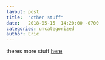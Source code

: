 ```yaml
---
layout: post
title:  "other stuff"
date:   2018-05-15  14:20:00 -0700
categories: uncategorized
author: Eric
---
```


theres more stuff [here][url]

[url]: /websites/
